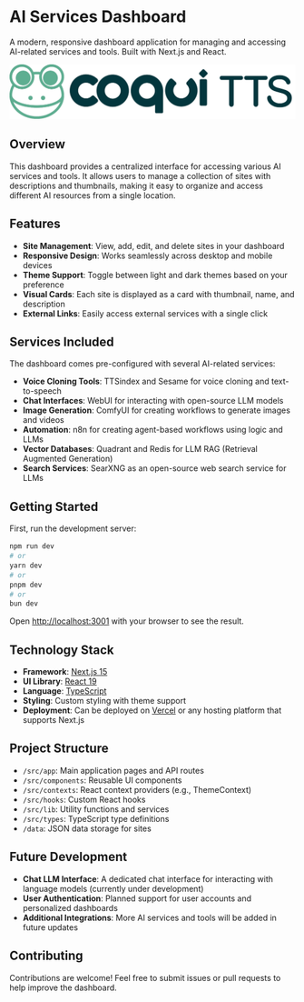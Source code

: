 # AI Services Dashboard

A modern, responsive dashboard application for managing and accessing AI-related services and tools. Built with Next.js and React.

![Dashboard Screenshot](/public/images/ttsindex.png)

## Overview

This dashboard provides a centralized interface for accessing various AI services and tools. It allows users to manage a collection of sites with descriptions and thumbnails, making it easy to organize and access different AI resources from a single location.

## Features

- **Site Management**: View, add, edit, and delete sites in your dashboard
- **Responsive Design**: Works seamlessly across desktop and mobile devices
- **Theme Support**: Toggle between light and dark themes based on your preference
- **Visual Cards**: Each site is displayed as a card with thumbnail, name, and description
- **External Links**: Easily access external services with a single click

## Services Included

The dashboard comes pre-configured with several AI-related services:

- **Voice Cloning Tools**: TTSindex and Sesame for voice cloning and text-to-speech
- **Chat Interfaces**: WebUI for interacting with open-source LLM models
- **Image Generation**: ComfyUI for creating workflows to generate images and videos
- **Automation**: n8n for creating agent-based workflows using logic and LLMs
- **Vector Databases**: Quadrant and Redis for LLM RAG (Retrieval Augmented Generation)
- **Search Services**: SearXNG as an open-source web search service for LLMs

## Getting Started

First, run the development server:

```bash
npm run dev
# or
yarn dev
# or
pnpm dev
# or
bun dev
```

Open [http://localhost:3001](http://localhost:3001) with your browser to see the result.

## Technology Stack

- **Framework**: [Next.js 15](https://nextjs.org/)
- **UI Library**: [React 19](https://react.dev/)
- **Language**: [TypeScript](https://www.typescriptlang.org/)
- **Styling**: Custom styling with theme support
- **Deployment**: Can be deployed on [Vercel](https://vercel.com/) or any hosting platform that supports Next.js

## Project Structure

- `/src/app`: Main application pages and API routes
- `/src/components`: Reusable UI components
- `/src/contexts`: React context providers (e.g., ThemeContext)
- `/src/hooks`: Custom React hooks
- `/src/lib`: Utility functions and services
- `/src/types`: TypeScript type definitions
- `/data`: JSON data storage for sites

## Future Development

- **Chat LLM Interface**: A dedicated chat interface for interacting with language models (currently under development)
- **User Authentication**: Planned support for user accounts and personalized dashboards
- **Additional Integrations**: More AI services and tools will be added in future updates

## Contributing

Contributions are welcome! Feel free to submit issues or pull requests to help improve the dashboard.

